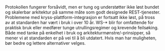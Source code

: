 Protokollen fungerer forsåvidt, men er tung og understøtter ikke løst bundet og skalerbar arkitektur på samme måte som godt designede REST-tjenester. Problemene med kryss-plattform-integrasjon er fortsatt ikke løst, på tross av at standarden har vært i bruk i over 10 år. WS-* blir for omfattende for praktisk bruk eller medfører tunge utrullingsregimer og krevende feilsøking. Både med tanke på enkelhet i bruk og arkitekturmønstre/-prinsipper, så mener vi at standarden er på vei til å bli utdatert. Hvis man har muligheten, bør bedre og lettere alternativer velges.